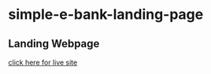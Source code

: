 # simple-e-bank-landing-page

## Landing Webpage
[click here for live site](https://mi-araf.github.io/simple-e-bank-landing-page/)
